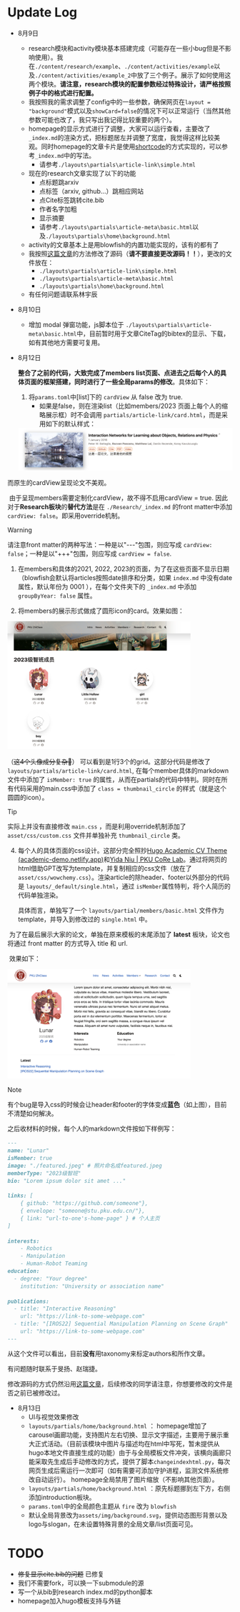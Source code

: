 # Update Log
- 8月9日
    - research模块和activity模块基本搭建完成（可能存在一些小bug但是不影响使用）。我在```./content/research/example```、```./content/activities/example```以及```./content/activities/example_2```中放了三个例子。展示了如何使用这两个模块。**请注意，research模块的配置参数经过特殊设计，请严格按照例子中的格式进行配置。**
    - 我按照我的需求调整了config中的一些参数，确保网页在```layout = "background"```模式以及```showCard=false```的情况下可以正常运行（当然其他参数可能也改了，我只写出我记得比较重要的两个）。
    - homepage的显示方式进行了调整，大家可以运行查看，主要改了```_index.md```的渲染方式，把标题居左并调整了宽度，我觉得这样比较美观。同时homepage的文章卡片是使用[shortcode](https://blowfish.page/zh-cn/docs/shortcodes/)的方式实现的，可以参考```_index.md```中的写法。
        - 请参考```./layouts\partials\article-link\simple.html```
    - 现在的research文章实现了以下的功能
        - 点标题跳arxiv
        - 点标签（arxiv, github...）跳相应网站
        - 点Cite标签跳转cite.bib
        - 作者名字加粗
        - 显示摘要
        - 请参考```./layouts\partials\article-meta\basic.html```以及```./layouts\partials\home\background.html```
    - activity的文章基本上是用blowfish的内置功能实现的，该有的都有了
    - 我按照[这篇文章](https://blowfish.page/zh-cn/docs/advanced-customisation/)的方法修改了源码（**请不要直接更改源码！！**），更改的文件放在：
        - ```./layouts\partials\article-link\simple.html```
        - ```./layouts\partials\article-meta\basic.html```
        - ```./layouts\partials\home\background.html```
    - 有任何问题请联系林宇辰
- 8月10日
    - 增加 modal 弹窗功能，js脚本位于 ```./layouts\partials\article-meta\basic.html```中，目前暂时用于文章CiteTag的bibtex的显示、下载，如有其他地方需要可复用。
    
- 8月12日
    
    **整合了之前的代码，大致完成了members list页面、点进去之后每个人的具体页面的框架搭建，同时进行了一些全局params的修改**。具体如下：
    
    1. 将`params.toml`中[list]下的 `cardView` 从 false 改为 true. 
       - 如果是false，则在渲染list（比如members/2023 页面上每个人的缩略展示框）时不会调用 `partials/article-link/card.html`，而是采用如下的默认样式：
    
    <img src="./static/img/image-20240812232943359.png" alt="image-20240812232943359" style="zoom:50%;" />

​而原生的cardView呈现论文不美观。

​		由于呈现members需要定制化cardView，故不得不启用cardView = true. 因此对于**Research板块**的**替代方法**是在 `./Research/_index.md` 的front matter中添加 `cardView: false`。即采用override机制。

> [!WARNING]
>
> 请注意front matter的两种写法：一种是以"---"包围，则应写成 `cardView: false`；一种是以"+++"包围，则应写成 `cardView = false`. 



1. 在members和具体的2021, 2022, 2023的页面，为了在这些页面不显示日期（blowfish会默认将articles按照date排序和分类，如果 `index.md` 中没有date属性，默认年份为 0001 ），在每个文件夹下的 `_index.md` 中添加 `groupByYear: false` 属性。



3. 将members的展示形式做成了圆形icon的card。效果如图：

<img src="./static/img/members-demo.png" style="zoom:40%;" />

（~~这4个头像成分复杂🤣~~） 可以看到是1行3个的grid。这部分代码是修改了 `layouts/partials/article-link/card.html`, 在每个member具体的markdown文件中添加了 `isMember: true` 的属性，从而在partials的代码中特判。同时在所有代码采用的main.css中添加了 `class = thumbnail_circle` 的样式（就是这个圆圆的icon）。

> [!TIP]
>
> 实际上并没有直接修改 `main.css` ，而是利用override机制添加了 `asset/css/custom.css` 文件并单独补充 `thumbnail_circle` 类。



4. 每个人的具体页面的css设计。这部分完全照抄[Hugo Academic CV Theme (academic-demo.netlify.app)](https://academic-demo.netlify.app/)和[Yida Niu | PKU CoRe Lab](https://pku.ai/author/yida-niu/)。通过将网页的html借助GPT改写为template，并复制相应的css文件（放在了`asset/css/wowchemy.css`）。渲染article的除header、footer以外部分的代码是 `layouts/_default/single.html`，通过 `isMember`属性特判，将个人简历的代码单独渲染。

   具体而言，单独写了一个 `layouts/partial/members/basic.html` 文件作为template，并导入到修改过的 `single.html` 中。

​	为了在最后展示大家的论文，单独在原来模板的末尾添加了 **latest** 板块，论文也将通过 front matter 的方式导入 title 和 url.

​	效果如下：

<img src="./static/img/lunar-demo.png" style="zoom:40%;" />

> [!NOTE]
>
> 有个bug是导入css的时候会让header和footer的字体变成**蓝色**（如上图），目前不清楚如何解决。

之后收材料的时候，每个人的markdown文件按如下样例写：

```markdown
---
name: "Lunar"
isMember: true
image: "./featured.jpeg" # 照片命名成featured.jpeg
memberType: "2023级智班"
bio: "Lorem ipsum dolor sit amet ..."

links: [
    { github: "https://github.com/someone"},
    { envelope: "someone@stu.pku.edu.cn/"},
    { link: "url-to-one's-home-page" } # 个人主页
]

interests:
    - Robotics
    - Manipulation 
    - Human-Robot Teaming
education:
  - degree: "Your degree"
    institution: "University or association name"

publications:
  - title: "Interactive Reasoning"
    url: "https://link-to-some-webpage.com"
  - title: "[IROS22] Sequential Manipulation Planning on Scene Graph"
    url: "https://link-to-some-webpage.com"
---
```

从这个文件可以看出，目前**没有**用taxonomy来标定authors和所作文章。



有问题随时联系于旻扬、赵瑞捷。

修改源码的方式仍然沿用[这篇文章](https://blowfish.page/zh-cn/docs/advanced-customisation/)，后续修改的同学请注意，你想要修改的文件是否之前已被修改过。


- 8月13日
    - UI与视觉效果修改
    - `layouts/partials/home/background.html` ： homepage增加了 carousel画廊功能，支持图片左右切换、显示文字描述，主要用于展示重大正式活动。（目前该模块中图片与描述均在html中写死，暂未提供从hugo本地文件直接生成的功能）由于与全局模板文件冲突，该横向画廊只能采取先生成后手动修改的方式，提供了脚本`changeindexhtml.py`，每次网页生成后需运行一次即可（如有需要可添加守护进程，监测文件系统修改自动运行）。 homepage全局禁用了图片缩放（不影响其他页面）。
    - `layouts/partials/home/background.html` ：原先标题挪到左下方，右侧添加introduction板块。
    - `params.toml`中的全局颜色主题从 `fire` 改为 `blowfish`
    - 默认全局背景改为`assets/img/background.svg`，提供动态图形背景以及logo与slogan，在未设置特殊背景的全局文章/list页面可见。

# TODO

- ~~修复显示cite.bib的问题~~ 已修复
- 我们不需要fork，可以换一下submodule的源
- 写一个从bib到research index.md的python脚本
- homepage加入hugo模板支持与外链
